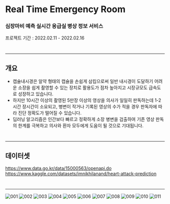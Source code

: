 # Real Time Emergency Room
### 심장마비 예측 실시간 응급실 병상 정보 서비스
프로젝트 기간 : 2022.02.11 - 2022.02.16
#
#
---
## 개요
* 캡슐내시경은 알약 형태의 캡슐을 손쉽게 삼킴으로써 일반 내시경이 도달하기 어려운 소장을 쉽게 촬영할 수 있는 장치로 활용도가 점차 높아지고 시장규모도 급속도로 성장하고 있습니다. 
* 하지만 10시간 이상의 촬영된 5만장 이상의 영상을 의사가 일일히 판독하는데 1-2시간 장시간이 소요되고, 병변이 작거나 기록된 영상의 수가 적을 경우 판독자에 따라 진단 정확도가 떨어질 수 있습니다. 
* 딥러닝 알고리즘은 인간보다 빠르고 정확하게 소장 병변을 검출하여 기존 영상 판독의 한계를 극복하고 의사와 환자 모두에게 도움이 될 것으로 기대됩니다.
#
---
## 데이터셋
https://www.data.go.kr/data/15000563/openapi.do  
https://www.kaggle.com/datasets/imnikhilanand/heart-attack-prediction
#
---
![001](https://user-images.githubusercontent.com/93903494/183252315-2fdc2375-3cec-4f96-b46a-4207acb3335d.png)
![002](https://user-images.githubusercontent.com/93903494/183252320-e451147b-cfa3-4b97-af76-110031bc9bd0.png)
![003](https://user-images.githubusercontent.com/93903494/183252325-44795e83-2325-46a0-a9dc-d589a5e855fc.png)
![004](https://user-images.githubusercontent.com/93903494/183252330-cfb4c2b8-8476-4cb5-bd3f-99b1510c4684.png)
![005](https://user-images.githubusercontent.com/93903494/183252333-006b8032-1a71-4dd0-9992-eefbf91f26f7.png)
![006](https://user-images.githubusercontent.com/93903494/183252337-55b1982b-ea5f-46ca-afc4-eeff0dc21f2e.png)
![007](https://user-images.githubusercontent.com/93903494/183252338-773d6d06-c89b-4f22-8aaa-9db84ea6ca30.png)
![008](https://user-images.githubusercontent.com/93903494/183252343-c6118335-93b8-4aa1-8060-ff4a32474bdd.png)
![009](https://user-images.githubusercontent.com/93903494/183252344-c4157f63-365e-4122-a803-576537761129.png)
![010](https://user-images.githubusercontent.com/93903494/183252347-82227007-46cb-4dce-814a-b66ab06c4cc0.png)
![011](https://user-images.githubusercontent.com/93903494/183252351-ded95522-699c-402f-af79-fbe5e02002a2.png)
